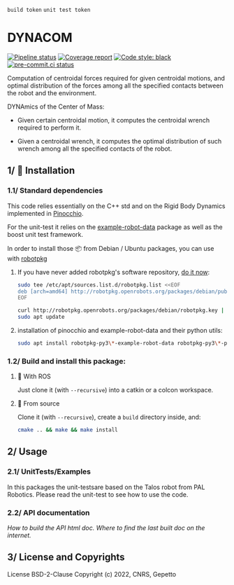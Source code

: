 `build token` `unit test token`

# DYNACOM

[![Pipeline status](https://gitlab.laas.fr/gepetto/dynacom/badges/master/pipeline.svg)](https://gitlab.laas.fr/gepetto/dynacom/commits/master)
[![Coverage report](https://gitlab.laas.fr/gepetto/dynacom/badges/master/coverage.svg?job=doc-coverage)](https://gepettoweb.laas.fr/doc/gepetto/dynacom/master/coverage/)
[![Code style: black](https://img.shields.io/badge/code%20style-black-000000.svg)](https://github.com/psf/black)
[![pre-commit.ci status](https://results.pre-commit.ci/badge/github/gepetto/dynacom/master.svg)](https://results.pre-commit.ci/latest/github/gepetto/dynacom)

Computation of centroidal forces required for given centroidal motions, and optimal distribution of the
forces among all the specified contacts between the robot and the environment.

DYNAmics of the Center of Mass:

- Given certain centroidal motion, it computes the centroidal wrench required to perform it.

- Given a centroidal wrench, it computes the optimal distribution of such wrench among all the specified contacts of the robot.

## 1/ :penguin: Installation

### 1.1/ Standard dependencies

This code relies essentially on the C++ std and on the Rigid Body Dynamics
implemented in
[Pinocchio](https://stack-of-tasks.github.io/pinocchio/).

For the unit-test it relies on the
[example-robot-data](https://github.com/Gepetto/example-robot-data)
package as well as the boost unit test framework.

In order to install those :package: from Debian / Ubuntu packages, you can use
with [robotpkg](http://robotpkg.openrobots.org)

1. If you have never added robotpkg's software repository,
   [do it now](http://robotpkg.openrobots.org/debian.html):

   ```bash
   sudo tee /etc/apt/sources.list.d/robotpkg.list <<EOF
   deb [arch=amd64] http://robotpkg.openrobots.org/packages/debian/pub $(lsb_release -sc) robotpkg
   EOF

   curl http://robotpkg.openrobots.org/packages/debian/robotpkg.key | sudo apt-key add -
   sudo apt update
   ```

2. installation of pinocchio and example-robot-data and their python utils:
   ```bash
   sudo apt install robotpkg-py3\*-example-robot-data robotpkg-py3\*-pinocchio
   ```

### 1.2/ Build and install this package:

1. :turtle: With ROS

    Just clone it (with `--recursive`) into a catkin or a colcon workspace.

2. :file_folder: From source

    Clone it (with `--recursive`), create a `build` directory inside, and:
    ```bash
    cmake .. && make && make install
    ```

## 2/ Usage

### 2.1/ UnitTests/Examples

In this packages the unit-testsare based on the Talos robot from PAL Robotics.
Please read the unit-test to see how to use the code.

### 2.2/ API documentation

*How to build the API html doc.*
*Where to find the last built doc on the internet.*

## 3/ License and Copyrights

License BSD-2-Clause
Copyright (c) 2022, CNRS, Gepetto
